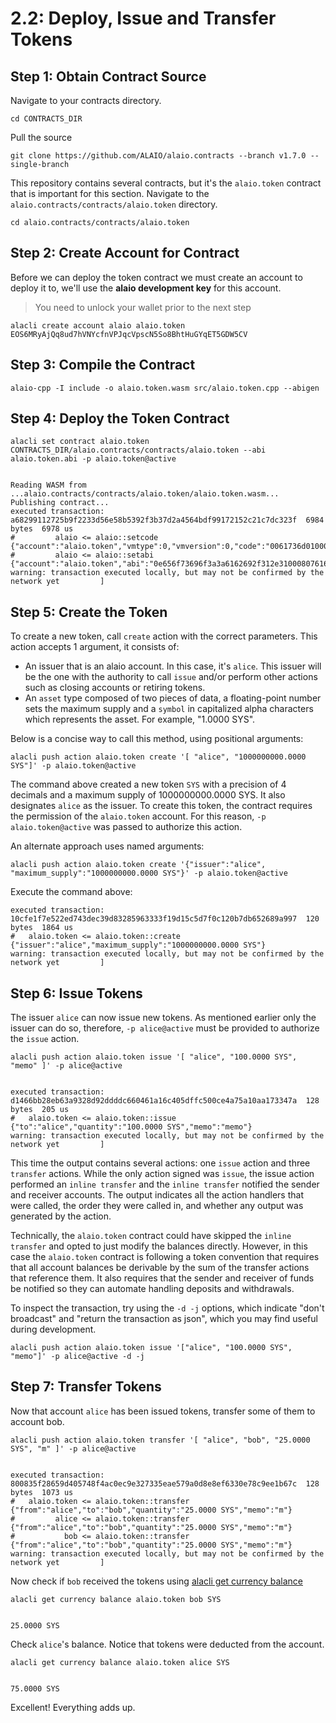 # 2.2: Deploy, Issue and Transfer Tokens
## Step 1: Obtain Contract Source

Navigate to your contracts directory.

    cd CONTRACTS_DIR

Pull the source

    git clone https://github.com/ALAIO/alaio.contracts --branch v1.7.0 --single-branch

This repository contains several contracts, but it's the `alaio.token` contract that is important for this section. Navigate to the `alaio.contracts/contracts/alaio.token` directory.

    cd alaio.contracts/contracts/alaio.token

## Step 2: Create Account for Contract

Before we can deploy the token contract we must create an account to deploy it to, we'll use the **alaio development key** for this account.

> You need to unlock your wallet prior to the next step

    alacli create account alaio alaio.token EOS6MRyAjQq8ud7hVNYcfnVPJqcVpscN5So8BhtHuGYqET5GDW5CV

## Step 3: Compile the Contract

    alaio-cpp -I include -o alaio.token.wasm src/alaio.token.cpp --abigen

## Step 4: Deploy the Token Contract

    alacli set contract alaio.token CONTRACTS_DIR/alaio.contracts/contracts/alaio.token --abi alaio.token.abi -p alaio.token@active


    Reading WASM from ...alaio.contracts/contracts/alaio.token/alaio.token.wasm...
    Publishing contract...
    executed transaction: a68299112725b9f2233d56e58b5392f3b37d2a4564bdf99172152c21c7dc323f  6984 bytes  6978 us
    #         alaio <= alaio::setcode               {"account":"alaio.token","vmtype":0,"vmversion":0,"code":"0061736d0100000001a0011b60000060017e006002...
    #         alaio <= alaio::setabi                {"account":"alaio.token","abi":"0e656f73696f3a3a6162692f312e310008076163636f756e7400010762616c616e63...
    warning: transaction executed locally, but may not be confirmed by the network yet         ]

## Step 5: Create the Token

To create a new token, call `create` action with the correct parameters. This action accepts 1 argument, it consists of:

* An issuer that is an alaio account. In this case, it's `alice`. This issuer will be the one with the authority to call `issue` and/or perform other actions such as closing accounts or retiring tokens.
* An `asset` type composed of two pieces of data, a floating-point number sets the maximum supply and a `symbol` in capitalized alpha characters which represents the asset. For example, "1.0000 SYS".

Below is a concise way to call this method, using positional arguments:

    alacli push action alaio.token create '[ "alice", "1000000000.0000 SYS"]' -p alaio.token@active

The command above created a new token `SYS` with a precision of 4 decimals and a maximum supply of 1000000000.0000 SYS. It also designates `alice` as the issuer. To create this token, the contract requires the permission of the `alaio.token` account. For this reason, `-p alaio.token@active` was passed to authorize this action.

An alternate approach uses named arguments:

    alacli push action alaio.token create '{"issuer":"alice", "maximum_supply":"1000000000.0000 SYS"}' -p alaio.token@active

Execute the command above:

    executed transaction: 10cfe1f7e522ed743dec39d83285963333f19d15c5d7f0c120b7db652689a997  120 bytes  1864 us
    #   alaio.token <= alaio.token::create          {"issuer":"alice","maximum_supply":"1000000000.0000 SYS"}
    warning: transaction executed locally, but may not be confirmed by the network yet         ]

## Step 6: Issue Tokens

The issuer `alice` can now issue new tokens. As mentioned earlier only the issuer can do so, therefore, `-p alice@active` must be provided to authorize the `issue` action.

    alacli push action alaio.token issue '[ "alice", "100.0000 SYS", "memo" ]' -p alice@active


    executed transaction: d1466bb28eb63a9328d92ddddc660461a16c405dffc500ce4a75a10aa173347a  128 bytes  205 us
    #   alaio.token <= alaio.token::issue           {"to":"alice","quantity":"100.0000 SYS","memo":"memo"}
    warning: transaction executed locally, but may not be confirmed by the network yet         ]

This time the output contains several actions: one `issue` action and three `transfer` actions. While the only action signed was `issue`, the issue action performed an `inline transfer` and the `inline transfer` notified the sender and receiver accounts. The output indicates all the action handlers that were called, the order they were called in, and whether any output was generated by the action.

Technically, the `alaio.token` contract could have skipped the `inline transfer` and opted to just modify the balances directly. However, in this case the `alaio.token` contract is following a token convention that requires that all account balances be derivable by the sum of the transfer actions that reference them. It also requires that the sender and receiver of funds be notified so they can automate handling deposits and withdrawals.

To inspect the transaction, try using the `-d -j` options, which indicate "don't broadcast" and "return the transaction as json", which you may find useful during development.

    alacli push action alaio.token issue '["alice", "100.0000 SYS", "memo"]' -p alice@active -d -j

## Step 7: Transfer Tokens

Now that account `alice` has been issued tokens, transfer some of them to account bob.

    alacli push action alaio.token transfer '[ "alice", "bob", "25.0000 SYS", "m" ]' -p alice@active


    executed transaction: 800835f28659d405748f4ac0ec9e327335eae579a0d8e8ef6330e78c9ee1b67c  128 bytes  1073 us
    #   alaio.token <= alaio.token::transfer        {"from":"alice","to":"bob","quantity":"25.0000 SYS","memo":"m"}
    #         alice <= alaio.token::transfer        {"from":"alice","to":"bob","quantity":"25.0000 SYS","memo":"m"}
    #           bob <= alaio.token::transfer        {"from":"alice","to":"bob","quantity":"25.0000 SYS","memo":"m"}
    warning: transaction executed locally, but may not be confirmed by the network yet         ]

Now check if `bob` received the tokens using [alacli get currency balance]()

    alacli get currency balance alaio.token bob SYS


    25.0000 SYS

Check `alice`'s balance. Notice that tokens were deducted from the account.

    alacli get currency balance alaio.token alice SYS


    75.0000 SYS

Excellent! Everything adds up.